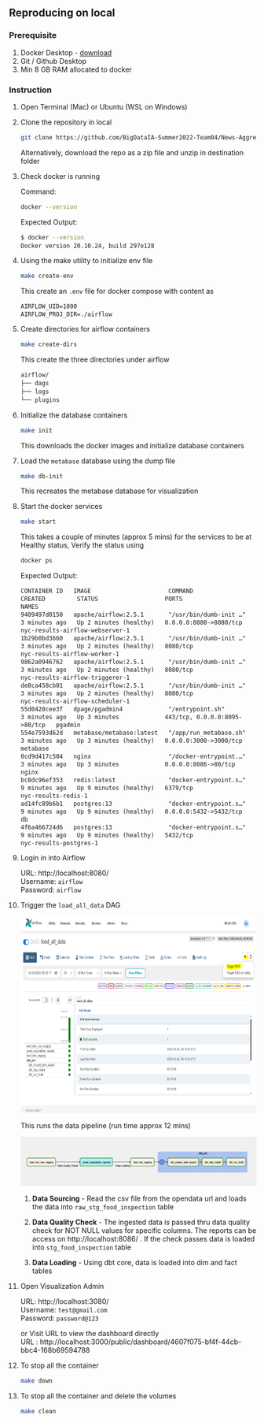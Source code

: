 ## Reproducing on local

### Prerequisite
1. Docker Desktop - [download](https://www.docker.com/products/docker-desktop/)
2. Git / Github Desktop
3. Min 8 GB RAM allocated to docker

### Instruction
1. Open Terminal (Mac) or Ubuntu (WSL on Windows)
2. Clone the repository in local
    ```bash
    git clone https://github.com/BigDataIA-Summer2022-Team04/News-Aggregator.git
    ```
    Alternatively, download the repo as a zip file and unzip in destination folder
3. Check docker is running

    Command:
    ```bash
    docker --version
    ```
    Expected Output:
    ```bash
    $ docker --version
    Docker version 20.10.24, build 297e128
    ```
4. Using the make utility to initialize env file
    ```bash
    make create-env
    ```
    This create an `.env` file for docker compose with content as
    ```
    AIRFLOW_UID=1000
    AIRFLOW_PROJ_DIR=./airflow
    ```
5. Create directories for airflow containers
    ```bash
    make create-dirs
    ```
    This create the three directories under airflow
    ```bash
    airflow/
    ├── dags
    ├── logs
    └── plugins
    ```
6. Initialize the database containers
    ```bash
    make init
    ```
    This downloads the docker images and initialize database containers
7. Load the `metabase` database using the dump file
    ```bash
    make db-init
    ```
    This recreates the metabase database for visualization
8. Start the docker services 
    ```bash
    make start
    ```
    This takes a couple of minutes (approx 5 mins) for the services to be at Healthy status, Verify the status using 
    ```bash
    docker ps
    ```
    Expected Output:
    ```
    CONTAINER ID   IMAGE                      COMMAND                  CREATED         STATUS                   PORTS                           NAMES
    9409497d0150   apache/airflow:2.5.1       "/usr/bin/dumb-init …"   3 minutes ago   Up 2 minutes (healthy)   0.0.0.0:8080->8080/tcp          nyc-results-airflow-webserver-1
    1b29b0bd3660   apache/airflow:2.5.1       "/usr/bin/dumb-init …"   3 minutes ago   Up 2 minutes (healthy)   8080/tcp                        nyc-results-airflow-worker-1
    9862a0946762   apache/airflow:2.5.1       "/usr/bin/dumb-init …"   3 minutes ago   Up 2 minutes (healthy)   8080/tcp                        nyc-results-airflow-triggerer-1
    de8ca458cb01   apache/airflow:2.5.1       "/usr/bin/dumb-init …"   3 minutes ago   Up 2 minutes (healthy)   8080/tcp                        nyc-results-airflow-scheduler-1
    55d0420cee3f   dpage/pgadmin4             "/entrypoint.sh"         3 minutes ago   Up 3 minutes             443/tcp, 0.0.0.0:8095->80/tcp   pgadmin
    554e7593d62d   metabase/metabase:latest   "/app/run_metabase.sh"   3 minutes ago   Up 3 minutes (healthy)   0.0.0.0:3000->3000/tcp          metabase
    0cd9d417c504   nginx                      "/docker-entrypoint.…"   3 minutes ago   Up 3 minutes             0.0.0.0:8086->80/tcp            nginx
    bc8dc96ef353   redis:latest               "docker-entrypoint.s…"   9 minutes ago   Up 9 minutes (healthy)   6379/tcp                        nyc-results-redis-1
    ad14fc89b6b1   postgres:13                "docker-entrypoint.s…"   9 minutes ago   Up 9 minutes (healthy)   0.0.0.0:5432->5432/tcp          db
    4f6a466724d6   postgres:13                "docker-entrypoint.s…"   9 minutes ago   Up 9 minutes (healthy)   5432/tcp                        nyc-results-postgres-1
    ```
9.  Login in into Airflow

    URL: http://localhost:8080/ </br>
    Username: `airflow` </br>
    Password: `airflow`

10. Trigger the `load_all_data` DAG

    <img src=../images/run_dag.PNG width="800" height="400">

    This runs the data pipeline (run time approx 12 mins)

    <img src=../images/dags.PNG width="600" height="100">

    1. **Data Sourcing** - Read the csv file from the opendata url and loads the data into `raw_stg_food_inspection` table
    
    2. **Data Quality Check** - The ingested data is passed thru data quality check for NOT NULL values for specific columns. The reports can be access on http://localhost:8086/ . If the check passes data is loaded into `stg_food_inspection` table
    
    3. **Data Loading** - Using dbt core, data is loaded into dim and fact tables
11. Open Visualization Admin
    
    URL: http://localhost:3080/ </br>
    Username: `test@gmail.com` </br>
    Password: `password@123`

    or Visit URL to view the dashboard directly</br>
    URL : http://localhost:3000/public/dashboard/4607f075-bf4f-44cb-bbc4-168b69594788
12. To stop all the container
    ```bash
    make down
    ```
13. To stop all the container and delete the volumes
    ```bash
    make clean
    ``` 
